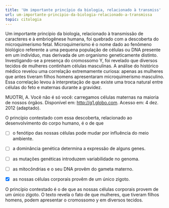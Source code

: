 ```yaml
---
title: 'Um importante princípio da biologia, relacionado à transmiss'
url: um-importante-principio-da-biologia-relacionado-a-transmissa
topic: citologia
---
```



Um importante princípio da biologia, relacionado à transmissão de caracteres e à embriogênese humana, foi quebrado com a descoberta do microquimerismo fetal. Microquimerismo é o nome dado ao fenômeno biológico referente a uma pequena população de células ou DNA presente em um indivíduo, mas derivada de um organismo geneticamente distinto. Investigando-se a presença do cromossomo Y, foi revelado que diversos tecidos de mulheres continham células masculinas. A análise do histórico médico revelou uma correlação extremamente curiosa: apenas as mulheres que antes tiveram filhos homens apresentaram microquimerismo masculino. Essa correlação levou à interpretação de que existe uma troca natural entre células do feto e maternas durante a gravidez.

MUOTRI, A. Você não é só você: carregamos células maternas na maioria de nossos órgãos. Disponível em: http://g1.globo.com. Acesso em: 4 dez. 2012 (adaptado).

O princípio contestado com essa descoberta, relacionado ao desenvolvimento do corpo humano, é o de que



- [ ] o fenótipo das nossas células pode mudar por influência do meio ambiente.
- [ ] a dominância genética determina a expressão de alguns genes.
- [ ] as mutações genéticas introduzem variabilidade no genoma.
- [ ] as mitocôndrias e o seu DNA provêm do gameta materno.
- [x] as nossas células corporais provêm de um único zigoto.


O princípio contestado é o de que as nossas células corporais provem de um único zigoto. O texto revela o fato de que mulheres, que tiveram filhos homens, podem apresentar o cromossomo y em diversos tecidos.
